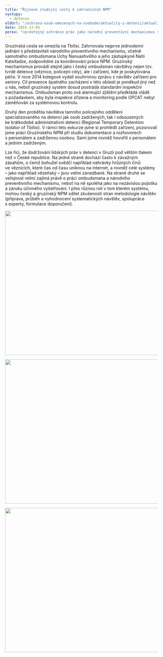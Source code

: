 ```yaml
---
title: "Říjnové studijní cesty k zahraničním NPM"
vystupy:
  - detence
oldUrl: "/ochrana-osob-omezenych-na-svobode/aktuality-z-detenci/aktuality-z-detenci-2015/rijnove-studijni-cesty-k-zahranicnim-npm/"
date: 2015-11-05
perex: "<p>Veřejný ochránce práv jako národní preventivní mechanismus sdílí se zahraničními kolegy zkušenosti z praxe a také metodologii provádění návštěv. V říjnu proběhly návštěvy NPM ve Španělsku, Gruzii a Maďarsku.</p>"
---
```


<!-- imported from the old website -->

<p>Gruzínská cesta se omezila na Tbilisi. Zahrnovala nejprve jednodenní jednání s představiteli národního preventivního mechanismu, včetně samotného ombudsmana Uchy Nanuashviliho a jeho zástupkyně Natii Katsitadze, zodpovědné za koordinování práce NPM. Gruzínský mechanismus provádí stejně jako i český ombudsman návštěvy nejen tzv. tvrdé detence (věznice, policejní cely), ale i zařízení, kde je poskytována péče. V roce 2014 kolegové vydali souhrnnou zprávu z návštěv zařízení pro seniory. Cíl prevence špatného zacházení v této oblasti je poněkud jiný než u nás, neboť gruzínský systém dosud postrádá standardní inspekční mechanismus. Ombudsman proto svá alarmující zjištění předkládá vládě s požadavkem, aby byla inspekce zřízena a monitoring podle OPCAT nebyl zaměňován za systémovou kontrolu.</p> <p>Druhý den proběhla návštěv<a name="_GoBack"></a>a tamního policejního oddělení specializovaného na detenci jak osob zadržených, tak i odsouzených ke krátkodobé administrativní detenci (Regional Temporary Detention Isolator of Tbilisi). V rámci této exkurze jsme si prohlédli zařízení, pozorovali jsme práci Gruzínského NPM při studiu dokumentace a rozhovorech s personálem a zadrženou osobou. Sami jsme rovněž hovořili s personálem a jedním zadrženým.</p><p> Lze říci, že dodržování lidských práv v detenci v Gruzii pod větším tlakem než v České republice. Na jedné straně dochází často k závažným zásahům, o čemž bohužel svědčí například nahrávky hrůzných činů ve věznicích, které čas od času uniknou na internet, a rovněž celé systémy – jako například vězeňský – jsou velmi zanedbané. Na straně druhé se veřejnost velmi zajímá právě o práci ombudsmana a národního preventivního mechanismu, neboť na ně spoléhá jako na nezávislou pojistku a záruku účinného vyšetřování. I přes různou roli v tom kterém systému, mohou český a gruzínský NPM sdílet zkušenosti stran metodologie návštěv (příprava, průběh a vyhodnocení systematických návštěv, spolupráce s experty, formulace doporučení). </p><p><img src="https://www.ochrance.cz/uploads/RTEmagicC_gruzie-01.jpg.jpg" width="635" height="476" alt="" /></p><p><img src="https://www.ochrance.cz/uploads/RTEmagicC_gruzie-02.jpg.jpg" width="635" height="476" alt="" /></p><p><img src="https://www.ochrance.cz/uploads/RTEmagicC_gruzie-03.jpg.jpg" width="635" height="476" alt="" /></p>
